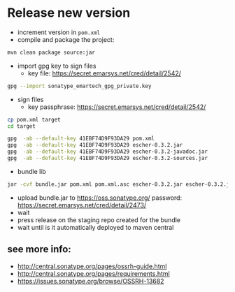 # Release new version

- increment version in `pom.xml`
- compile and package the project:
```bash
mvn clean package source:jar
```
- import gpg key to sign files
  - key file: https://secret.emarsys.net/cred/detail/2542/
```bash
gpg --import sonatype_emartech_gpg_private.key
```
- sign files
  - key passphrase: https://secret.emarsys.net/cred/detail/2542/
```bash
cp pom.xml target
cd target

gpg  -ab --default-key 41EBF74D9F93DA29 pom.xml
gpg  -ab --default-key 41EBF74D9F93DA29 escher-0.3.2.jar
gpg  -ab --default-key 41EBF74D9F93DA29 escher-0.3.2-javadoc.jar
gpg  -ab --default-key 41EBF74D9F93DA29 escher-0.3.2-sources.jar
```
- bundle lib
```bash
jar -cvf bundle.jar pom.xml pom.xml.asc escher-0.3.2.jar escher-0.3.2.jar.asc escher-0.3.2-javadoc.jar escher-0.3.2-javadoc.jar.asc escher-0.3.2-sources.jar escher-0.3.2-sources.jar.asc
```
- upload bundle.jar to https://oss.sonatype.org/ password: https://secret.emarsys.net/cred/detail/2473/
- wait
- press release on the staging repo created for the bundle
- wait until is it automatically deployed to maven central

## see more info:
- http://central.sonatype.org/pages/ossrh-guide.html
- http://central.sonatype.org/pages/requirements.html
- https://issues.sonatype.org/browse/OSSRH-13682
